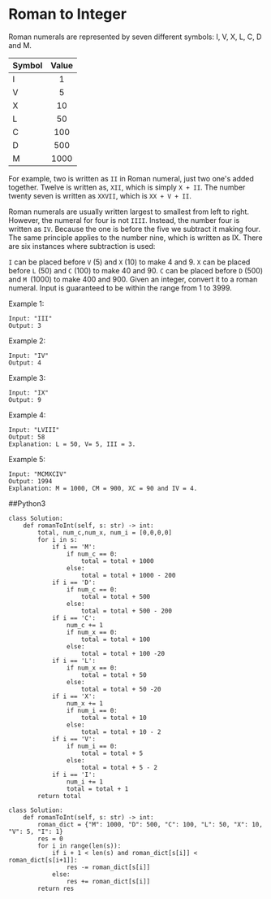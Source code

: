 # Roman to Integer
Roman numerals are represented by seven different symbols: I, V, X, L, C, D and M.

| Symbol  |      Value     |
|----------|:-------------:|
| I |  1 |
| V |   5   |
| X | 10 |
|L|50|
|C|100|
|D|500|
|M|1000|

For example, two is written as `II` in Roman numeral, just two one's added together. Twelve is written as, `XII`, which is simply `X + II`. The number twenty seven is written as `XXVII`, which is `XX + V + II`.

Roman numerals are usually written largest to smallest from left to right. However, the numeral for four is not `IIII`. Instead, the number four is written as `IV`. Because the one is before the five we subtract it making four. The same principle applies to the number nine, which is written as IX. There are six instances where subtraction is used:

`I` can be placed before `V` (5) and `X` (10) to make 4 and 9. 
`X` can be placed before `L` (50) and `C` (100) to make 40 and 90. 
`C` can be placed before `D` (500) and `M `(1000) to make 400 and 900.
Given an integer, convert it to a roman numeral. Input is guaranteed to be within the range from 1 to 3999.

Example 1:
```
Input: "III"
Output: 3
```

Example 2:
```
Input: "IV"
Output: 4
```

Example 3:
```
Input: "IX"
Output: 9
```

Example 4:
```
Input: "LVIII"
Output: 58
Explanation: L = 50, V= 5, III = 3.
```

Example 5:
```
Input: "MCMXCIV"
Output: 1994
Explanation: M = 1000, CM = 900, XC = 90 and IV = 4.
```
##Python3
```
class Solution:
    def romanToInt(self, s: str) -> int:
		total, num_c,num_x, num_i = [0,0,0,0]
		for i in s:
			if i == 'M':
				if num_c == 0:
					total = total + 1000
				else:
					total = total + 1000 - 200
			if i == 'D':
				if num_c == 0:
					total = total + 500
				else:
					total = total + 500 - 200
			if i == 'C':
				num_c += 1
				if num_x == 0:
					total = total + 100
				else:
					total = total + 100 -20
			if i == 'L':
				if num_x == 0:
					total = total + 50
				else:
					total = total + 50 -20
			if i == 'X':
				num_x += 1
				if num_i == 0:
					total = total + 10
				else:
					total = total + 10 - 2
			if i == 'V':
				if num_i == 0:
					total = total + 5
				else:
					total = total + 5 - 2   
			if i == 'I':
				num_i += 1
				total = total + 1
		return total
```

```
class Solution:
    def romanToInt(self, s: str) -> int:
		roman_dict = {"M": 1000, "D": 500, "C": 100, "L": 50, "X": 10, "V": 5, "I": 1}
		res = 0
		for i in range(len(s)):
			if i + 1 < len(s) and roman_dict[s[i]] < roman_dict[s[i+1]]:
				res -= roman_dict[s[i]]
			else:
				res += roman_dict[s[i]]
		return res
```